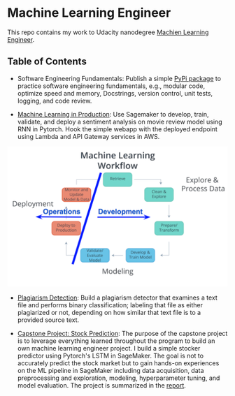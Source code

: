 # Machine Learning Engineer

This repo contains my work to Udacity nanodegree [Machien Learning Engineer](https://www.udacity.com/course/machine-learning-engineer-nanodegree--nd009t).

## Table of Contents

* Software Engineering Fundamentals: Publish a simple [PyPi package](https://github.com/scumabo/Number-Guessing-Game) to practice software engineering fundamentals, e.g., modular code, optimize speed and memory, Docstrings, version control, unit tests, logging, and code review.

* [Machine Learning in Production](SentimentLSTM): Use Sagemaker to develop, train, validate, and deploy a sentiment analysis on movie review model using RNN in Pytorch. Hook the simple webapp with the deployed endpoint using Lambda and API Gateway services in AWS.

![](2020-05-20-16-46-43.png)

* [Plagiarism Detection](plagiarism_detection): Build a plagiarism detector that examines a text file and performs binary classification; labeling that file as either plagiarized or not, depending on how similar that text file is to a provided source text.


* [Capstone Project: Stock Prediction](Capstone_stock_prediction): The purpose of the capstone project is to leverage everything learned throughout the program to build an own machine learning engineer project. I build a simple stocker predictor using Pytorch's LSTM in SageMaker. The goal is not to accurately predict the stock market but to gain hands-on experiences on the ML pipeline in SageMaker including data acquisition, data preprocessing and exploration, modeling, hyperparameter tuning, and model evaluation. The project is summarized in the [report](Capstone_stock_prediction/MLND_Capstone_Project_Report.pdf).



<!-- 
### TODO

![](2020-05-18-20-35-07.png) -->